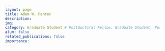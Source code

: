 ```yaml
---
layout: page
title: Adam W. Fenton
description:
img:
category: Graduate Student # Postdoctoral Fellow, Graduate Student, Postbac Research Assistant, Undergraduate Research Assistant
alum: false
related_publications: false
importance:
---
```

